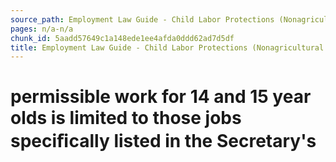 ```yaml
---
source_path: Employment Law Guide - Child Labor Protections (Nonagricultural Work).md
pages: n/a-n/a
chunk_id: 5aadd57649c1a148ede1ee4afda0ddd62ad7d5df
title: Employment Law Guide - Child Labor Protections (Nonagricultural Work)
---
```

# permissible work for 14 and 15 year olds is limited to those jobs speciﬁcally listed in the Secretary's
